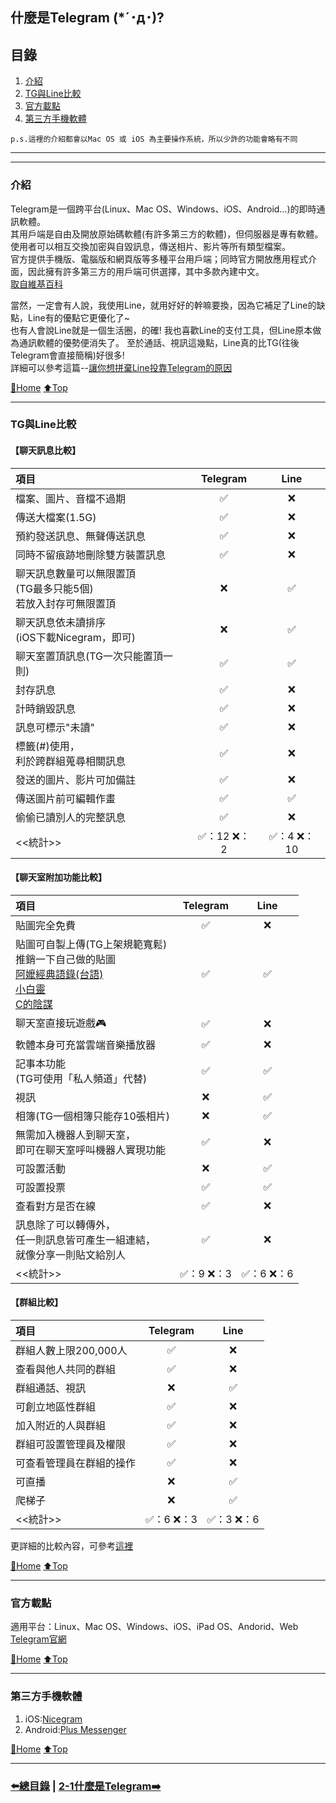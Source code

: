 ## 什麼是Telegram (*´･д･)?

## 目錄
1) [介紹](#介紹)
2) [TG與Line比較](#TG與Line比較)
3) [官方載點](#官方載點)
4) [第三方手機軟體](#第三方手機軟體)

`p.s.這裡的介紹都會以Mac OS 或 iOS 為主要操作系統，所以少許的功能會略有不同`

---
---

### 介紹
Telegram是一個跨平台(Linux、Mac OS、Windows、iOS、Android…)的即時通訊軟體。  
其用戶端是自由及開放原始碼軟體(有許多第三方的軟體)，但伺服器是專有軟體。  
使用者可以相互交換加密與自毀訊息，傳送相片、影片等所有類型檔案。  
官方提供手機版、電腦版和網頁版等多種平台用戶端；同時官方開放應用程式介面，因此擁有許多第三方的用戶端可供選擇，其中多款內建中文。  
[取自維基百科](https://zh.wikipedia.org/wiki/Telegram)
  
當然，一定會有人說，我使用Line，就用好好的幹嘛要換，因為它補足了Line的缺點，Line有的優點它更優化了~  
也有人會說Line就是一個生活圈，的確! 我也喜歡Line的支付工具，但Line原本做為通訊軟體的優勢便消失了。
至於通話、視訊這幾點，Line真的比TG(往後Telegram會直接簡稱)好很多!  
詳細可以參考這篇--[讓你想拼棄Line投靠Telegram的原因](https://github.com/hanc1027/Beginning_of_Telegram/blob/master/README.md)

[🔱Home](../README.md)  [⬆️Top](#目錄)

---

### TG與Line比較

<h4>【聊天訊息比較】</h4>

|項目 |Telegram|Line|
|:--|:------:|:---:|
|檔案、圖片、音檔不過期|✅|❌|
|傳送大檔案(1.5G)|✅|❌|
|預約發送訊息、無聲傳送訊息|✅|❌|
|同時不留痕跡地刪除雙方裝置訊息|✅|❌|
|聊天訊息數量可以無限置頂<br>(TG最多只能5個)<br>若放入封存可無限置頂|❌|✅|
|聊天訊息依未讀排序<br>(iOS下載Nicegram，即可)|❌|✅|
|聊天室置頂訊息(TG一次只能置頂一則)|✅|✅|
|封存訊息|✅|❌|
|計時銷毀訊息|✅|❌|
|訊息可標示"未讀"|✅|❌|
|標籤(#)使用，<br>利於跨群組蒐尋相關訊息|✅|❌|
|發送的圖片、影片可加備註|✅|❌|
|傳送圖片前可編輯作畫|✅|✅|
|偷偷已讀別人的完整訊息|✅|❌|
|<<統計>>|✅：12 ❌：2|✅：4 ❌：10|

<h4>【聊天室附加功能比較】</h4>

|項目 |Telegram|Line|
|:--|:------:|:---:|
|貼圖完全免費|✅|❌|
|貼圖可自製上傳(TG上架規範寬鬆)<br>推銷一下自己做的貼圖<br>[阿嬤經典語錄(台語)](https://t.me/addstickers/ama_letter)<br>[小白靈](https://t.me/addstickers/small_white_cute)<br>[C的陰謀](https://t.me/addstickers/plot_of_c)|✅|✅|
|聊天室直接玩遊戲🎮|✅|❌|
|軟體本身可充當雲端音樂播放器|✅|❌|
|記事本功能<br>(TG可使用「私人頻道」代替)|✅|✅|
|視訊|❌|✅|
|相簿(TG一個相簿只能存10張相片)|❌|✅|
|無需加入機器人到聊天室，<br>即可在聊天室呼叫機器人實現功能|✅|❌|
|可設置活動|❌|✅|
|可設置投票|✅|✅|
|查看對方是否在線|✅|❌|
|訊息除了可以轉傳外，<br>任一則訊息皆可產生一組連結，<br>就像分享一則貼文給別人|✅|❌|
|<<統計>>|✅：9 ❌：3|✅：6 ❌：6|


<h4>【群組比較】</h4>

|項目 |Telegram|Line|
|:--|:------:|:---:|
|群組人數上限200,000人|✅|❌|
|查看與他人共同的群組|✅|❌|
|群組通話、視訊|❌|✅|
|可創立地區性群組|✅|❌
|加入附近的人與群組|✅|❌|
|群組可設置管理員及權限|✅|❌|
|可查看管理員在群組的操作|✅|❌|
|可直播|❌|✅|
|爬梯子|❌|✅|
|<<統計>>|✅：6 ❌：3|✅：3 ❌：6|

更詳細的比較內容，可參考[這裡](https://t.me/translation_taiwan/93)

[🔱Home](../README.md)  [⬆️Top](#目錄)

---

### 官方載點
適用平台：Linux、Mac OS、Windows、iOS、iPad OS、Andorid、Web  
[Telegram官網](https://telegram.org)

[🔱Home](../README.md)  [⬆️Top](#目錄)

---

### 第三方手機軟體
1) iOS:[Nicegram](https://apps.apple.com/us/app/nicegram/id1457369322)
2) Android:[Plus Messenger](https://play.google.com/store/apps/details?id=org.telegram.plus&hl=zh_TW)

[🔱Home](../README.md)  [⬆️Top](#目錄)

---
### [⬅️總目錄](../README.md) | [2-1什麼是Telegram➡️](../Ep2環境介紹/2-1中文化設定.md)

